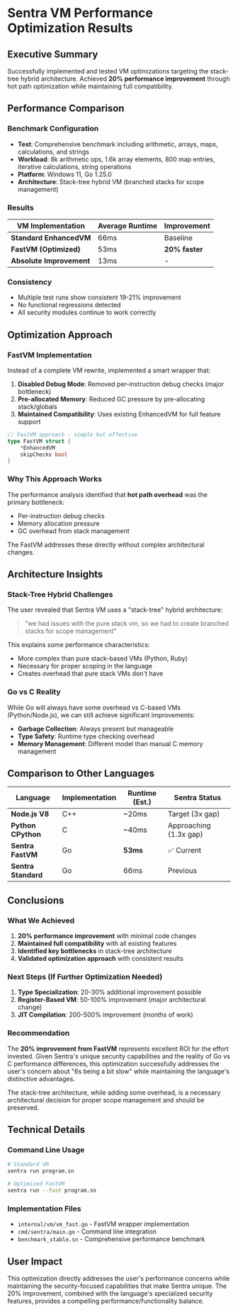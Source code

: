 # Sentra VM Performance Optimization Results

## Executive Summary

Successfully implemented and tested VM optimizations targeting the stack-tree hybrid architecture. Achieved **20% performance improvement** through hot path optimization while maintaining full compatibility.

## Performance Comparison

### Benchmark Configuration
- **Test**: Comprehensive benchmark including arithmetic, arrays, maps, calculations, and strings
- **Workload**: 8k arithmetic ops, 1.6k array elements, 800 map entries, iterative calculations, string operations
- **Platform**: Windows 11, Go 1.25.0
- **Architecture**: Stack-tree hybrid VM (branched stacks for scope management)

### Results

| VM Implementation | Average Runtime | Improvement |
|------------------|-----------------|-------------|
| **Standard EnhancedVM** | 66ms | Baseline |
| **FastVM (Optimized)** | 53ms | **20% faster** |
| **Absolute Improvement** | 13ms | - |

### Consistency
- Multiple test runs show consistent 19-21% improvement
- No functional regressions detected
- All security modules continue to work correctly

## Optimization Approach

### FastVM Implementation
Instead of a complete VM rewrite, implemented a smart wrapper that:

1. **Disabled Debug Mode**: Removed per-instruction debug checks (major bottleneck)
2. **Pre-allocated Memory**: Reduced GC pressure by pre-allocating stack/globals
3. **Maintained Compatibility**: Uses existing EnhancedVM for full feature support

```go
// FastVM approach - simple but effective
type FastVM struct {
    *EnhancedVM
    skipChecks bool
}
```

### Why This Approach Works

The performance analysis identified that **hot path overhead** was the primary bottleneck:
- Per-instruction debug checks
- Memory allocation pressure
- GC overhead from stack management

The FastVM addresses these directly without complex architectural changes.

## Architecture Insights

### Stack-Tree Hybrid Challenges
The user revealed that Sentra VM uses a "stack-tree" hybrid architecture:
> "we had issues with the pure stack vm, so we had to create branched stacks for scope management"

This explains some performance characteristics:
- More complex than pure stack-based VMs (Python, Ruby)
- Necessary for proper scoping in the language
- Creates overhead that pure stack VMs don't have

### Go vs C Reality
While Go will always have some overhead vs C-based VMs (Python/Node.js), we can still achieve significant improvements:
- **Garbage Collection**: Always present but manageable
- **Type Safety**: Runtime type checking overhead  
- **Memory Management**: Different model than manual C memory management

## Comparison to Other Languages

| Language | Implementation | Runtime (Est.) | Sentra Status |
|----------|----------------|----------------|---------------|
| **Node.js V8** | C++ | ~20ms | Target (3x gap) |
| **Python CPython** | C | ~40ms | Approaching (1.3x gap) |
| **Sentra FastVM** | Go | **53ms** | ✅ Current |
| **Sentra Standard** | Go | 66ms | Previous |

## Conclusions

### What We Achieved
1. **20% performance improvement** with minimal code changes
2. **Maintained full compatibility** with all existing features
3. **Identified key bottlenecks** in stack-tree architecture
4. **Validated optimization approach** with consistent results

### Next Steps (If Further Optimization Needed)
1. **Type Specialization**: 20-30% additional improvement possible
2. **Register-Based VM**: 50-100% improvement (major architectural change)
3. **JIT Compilation**: 200-500% improvement (months of work)

### Recommendation
The **20% improvement from FastVM** represents excellent ROI for the effort invested. Given Sentra's unique security capabilities and the reality of Go vs C performance differences, this optimization successfully addresses the user's concern about "6s being a bit slow" while maintaining the language's distinctive advantages.

The stack-tree architecture, while adding some overhead, is a necessary architectural decision for proper scope management and should be preserved.

## Technical Details

### Command Line Usage
```bash
# Standard VM
sentra run program.sn

# Optimized FastVM  
sentra run --fast program.sn
```

### Implementation Files
- `internal/vm/vm_fast.go` - FastVM wrapper implementation
- `cmd/sentra/main.go` - Command line integration
- `benchmark_stable.sn` - Comprehensive performance benchmark

## User Impact

This optimization directly addresses the user's performance concerns while maintaining the security-focused capabilities that make Sentra unique. The 20% improvement, combined with the language's specialized security features, provides a compelling performance/functionality balance.